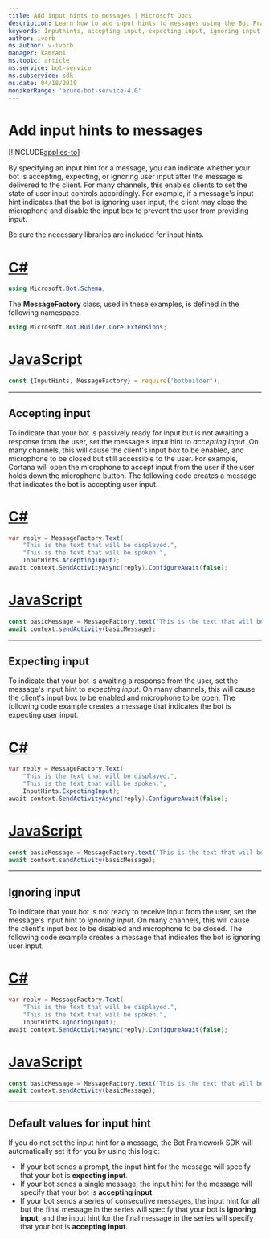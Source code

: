 ```yaml
---
title: Add input hints to messages | Microsoft Docs
description: Learn how to add input hints to messages using the Bot Framework SDK.
keywords: Inputhints, accepting input, expecting input, ignoring input, speech 
author: ivorb
ms.author: v-ivorb
manager: kamrani
ms.topic: article
ms.service: bot-service
ms.subservice: sdk
ms.date: 04/18/2019
monikerRange: 'azure-bot-service-4.0'
---
```


# Add input hints to messages

[!INCLUDE[applies-to](../includes/applies-to.md)]

By specifying an input hint for a message, you can indicate whether your bot is accepting, expecting, or ignoring user input after the message is delivered to the client. For many channels, this enables clients to set the state of user input controls accordingly. For example, if a message's input hint indicates that the bot is ignoring user input, the client may close the microphone and disable the input box to prevent the user from providing input.

Be sure the necessary libraries are included for input hints.

# [C#](#tab/cs)

```cs
using Microsoft.Bot.Schema;
```

<!--TODO: Remove the following remark after the next release of the NuGet packages.-->

The **MessageFactory** class, used in these examples, is defined in the following namespace.

```cs
using Microsoft.Bot.Builder.Core.Extensions;
```

# [JavaScript](#tab/js)

```javascript
const {InputHints, MessageFactory} = require('botbuilder');
```

---

## Accepting input

To indicate that your bot is passively ready for input but is not awaiting a response from the user, set the message's input hint to _accepting input_. On many channels, this will cause the client's input box to be enabled, and microphone to be closed but still accessible to the user. For example, Cortana will open the microphone to accept input from the user if the user holds down the microphone button. The following code creates a message that indicates the bot is accepting user input.

# [C#](#tab/cs)

```csharp
var reply = MessageFactory.Text(
    "This is the text that will be displayed.",
    "This is the text that will be spoken.",
    InputHints.AcceptingInput);
await context.SendActivityAsync(reply).ConfigureAwait(false);
```

# [JavaScript](#tab/js)

```javascript
const basicMessage = MessageFactory.text('This is the text that will be displayed.', 'This is the text that will be spoken.', InputHints.AcceptingInput);
await context.sendActivity(basicMessage);
```

---

## Expecting input

To indicate that your bot is awaiting a response from the user, set the message's input hint to _expecting input_. On many channels, this will cause the client's input box to be enabled and microphone to be open. The following code example creates a message that indicates the bot is expecting user input.

# [C#](#tab/cs)

```csharp
var reply = MessageFactory.Text(
    "This is the text that will be displayed.",
    "This is the text that will be spoken.",
    InputHints.ExpectingInput);
await context.SendActivityAsync(reply).ConfigureAwait(false);
```

# [JavaScript](#tab/js)

```javascript
const basicMessage = MessageFactory.text('This is the text that will be displayed.', 'This is the text that will be spoken.', InputHints.ExpectingInput);
await context.sendActivity(basicMessage);
```

---

## Ignoring input

To indicate that your bot is not ready to receive input from the user, set the message's input hint to _ignoring input_. On many channels, this will cause the client's input box to be disabled and microphone to be closed. The following code example creates a message that indicates the bot is ignoring user input.

# [C#](#tab/cs)

```csharp
var reply = MessageFactory.Text(
    "This is the text that will be displayed.",
    "This is the text that will be spoken.",
    InputHints.IgnoringInput);
await context.SendActivityAsync(reply).ConfigureAwait(false);
```

# [JavaScript](#tab/js)

```javascript
const basicMessage = MessageFactory.text('This is the text that will be displayed.', 'This is the text that will be spoken.', InputHints.IgnoringInput);
await context.sendActivity(basicMessage);
```

---

## Default values for input hint

If you do not set the input hint for a message, the Bot Framework SDK will automatically set it for you by using this logic:

- If your bot sends a prompt, the input hint for the message will specify that your bot is **expecting input**.</li>
- If your bot sends a single message, the input hint for the message will specify that your bot is **accepting input**.</li>
- If your bot sends a series of consecutive messages, the input hint for all but the final message in the series will specify that your bot is **ignoring input**, and the input hint for the final message in the series will specify that your bot is **accepting input**.

